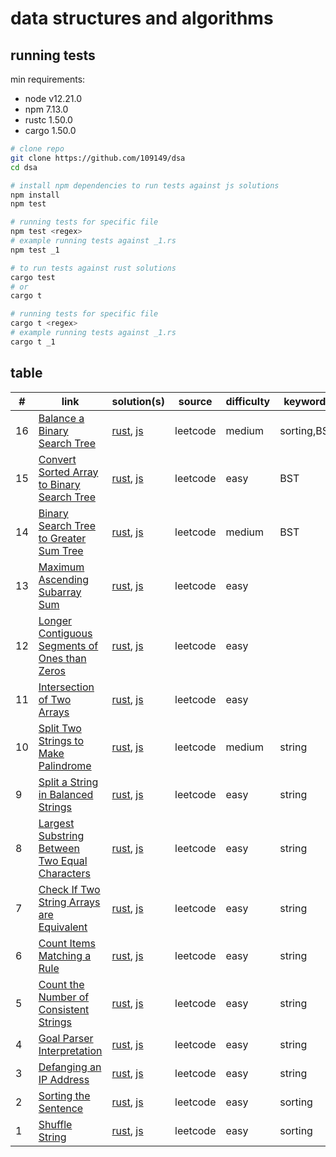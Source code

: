 # data structures and algorithms

## running tests

min requirements:

- node v12.21.0
- npm 7.13.0
- rustc 1.50.0
- cargo 1.50.0

```bash
# clone repo
git clone https://github.com/109149/dsa
cd dsa
```

```bash
# install npm dependencies to run tests against js solutions
npm install
npm test

# running tests for specific file
npm test <regex>
# example running tests against _1.rs
npm test _1
```

```bash
# to run tests against rust solutions
cargo test
# or
cargo t

# running tests for specific file
cargo t <regex>
# example running tests against _1.rs
cargo t _1
```

## table

| #   | link                                                                                                                              | solution(s)                                           | source   | difficulty | keywords    |
| --- | --------------------------------------------------------------------------------------------------------------------------------- | ----------------------------------------------------- | -------- | ---------- | ----------- |
| 16  | [Balance a Binary Search Tree](https://leetcode.com/problems/balance-a-binary-search-tree/)                                       | [rust](src/leetcode/_16.rs), [js](js/leetcode/_16.js) | leetcode | medium     | sorting,BST |
| 15  | [Convert Sorted Array to Binary Search Tree](https://leetcode.com/problems/convert-sorted-array-to-binary-search-tree/)           | [rust](src/leetcode/_15.rs), [js](js/leetcode/_15.js) | leetcode | easy       | BST         |
| 14  | [Binary Search Tree to Greater Sum Tree](https://leetcode.com/problems/binary-search-tree-to-greater-sum-tree/)                   | [rust](src/leetcode/_14.rs), [js](js/leetcode/_14.js) | leetcode | medium     | BST         |
| 13  | [Maximum Ascending Subarray Sum](https://leetcode.com/problems/maximum-ascending-subarray-sum/)                                   | [rust](src/leetcode/_13.rs), [js](js/leetcode/_13.js) | leetcode | easy       |             |
| 12  | [Longer Contiguous Segments of Ones than Zeros](https://leetcode.com/problems/longer-contiguous-segments-of-ones-than-zeros/)     | [rust](src/leetcode/_12.rs), [js](js/leetcode/_12.js) | leetcode | easy       |             |
| 11  | [Intersection of Two Arrays](https://leetcode.com/problems/intersection-of-two-arrays/)                                           | [rust](src/leetcode/_11.rs), [js](js/leetcode/_11.js) | leetcode | easy       |             |
| 10  | [Split Two Strings to Make Palindrome](https://leetcode.com/problems/split-two-strings-to-make-palindrome/)                       | [rust](src/leetcode/_10.rs), [js](js/leetcode/_10.js) | leetcode | medium     | string      |
| 9   | [Split a String in Balanced Strings](https://leetcode.com/problems/split-a-string-in-balanced-strings/)                           | [rust](src/leetcode/_9.rs), [js](js/leetcode/_9.js)   | leetcode | easy       | string      |
| 8   | [Largest Substring Between Two Equal Characters](https://leetcode.com/problems/largest-substring-between-two-equal-characters/)   | [rust](src/leetcode/_8.rs), [js](js/leetcode/_8.js)   | leetcode | easy       | string      |
| 7   | [Check If Two String Arrays are Equivalent](https://leetcode.com/problems/check-if-two-string-arrays-are-equivalent/submissions/) | [rust](src/leetcode/_7.rs), [js](js/leetcode/_7.js)   | leetcode | easy       | string      |
| 6   | [Count Items Matching a Rule](https://leetcode.com/problems/count-items-matching-a-rule/)                                         | [rust](src/leetcode/_6.rs), [js](js/leetcode/_6.js)   | leetcode | easy       | string      |
| 5   | [Count the Number of Consistent Strings](https://leetcode.com/problems/count-the-number-of-consistent-strings/)                   | [rust](src/leetcode/_5.rs), [js](js/leetcode/_5.js)   | leetcode | easy       | string      |
| 4   | [Goal Parser Interpretation](https://leetcode.com/problems/goal-parser-interpretation/)                                           | [rust](src/leetcode/_4.rs), [js](js/leetcode/_4.js)   | leetcode | easy       | string      |
| 3   | [Defanging an IP Address](https://leetcode.com/problems/defanging-an-ip-address)                                                  | [rust](src/leetcode/_3.rs), [js](js/leetcode/_3.js)   | leetcode | easy       | string      |
| 2   | [Sorting the Sentence](https://leetcode.com/problems/sorting-the-sentence/)                                                       | [rust](src/leetcode/_2.rs), [js](js/leetcode/_2.js)   | leetcode | easy       | sorting     |
| 1   | [Shuffle String](https://leetcode.com/problems/shuffle-string/)                                                                   | [rust](src/leetcode/_1.rs), [js](js/leetcode/_1.js)   | leetcode | easy       | sorting     |
